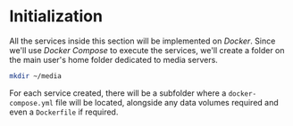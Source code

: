 # Initialization

All the services inside this section will be implemented on *Docker*. Since we'll use *Docker Compose* to execute the services, we'll create a folder on the main user's home folder dedicated to media servers.

```bash
mkdir ~/media
```

For each service created, there will be a subfolder where a `docker-compose.yml` file will be located, alongside any data volumes required and even a `Dockerfile` if required.
